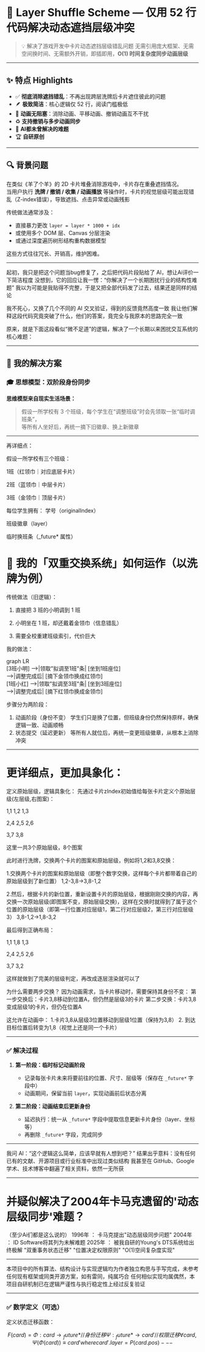 # 🧠 Layer Shuffle Scheme — 仅用 52 行代码解决动态遮挡层级冲突

> 💡 解决了游戏开发中卡片动态遮挡层级错乱问题
> 无需引用庞大框架、无需空间换时间、无需额外开销，即插即用，**O(1) 时间复杂度同步动画层级**

---

## ✨ 特点 Highlights

- ✅ **彻底消除遮挡错乱**：不再出现跨层洗牌后卡片遮住彼此的问题
- 🪶 **极致简洁**：核心逻辑仅 52 行，阅读门槛极低
- 🔀 **动画无阻塞**：消除动画、平移动画、撤销动画互不干扰
- ♻ **支持撤销与多步动画同步**
- 🧠 **AI都未曾解决的难题**
- 🏆 **自研原创**

---

## 🔍 背景问题

在类似《羊了个羊》的 2D 卡片堆叠消除游戏中，卡片存在重叠遮挡情况。  
当用户执行 **洗牌 / 撤销 / 收集 / 动画播放** 等操作时，卡片的视觉层级可能出现错乱（Z-index错误），导致遮挡、点击异常或动画残影

传统做法通常涉及：

- 直接暴力更改 `layer = layer * 1000 + idx`
- 或使用多个 DOM 层、Canvas 分层渲染
- 或通过深度遍历树形结构重构数据模型

这些方式往往冗长、开销高，维护困难。

---

起初，我只是把这个问题当bug修复了，之后把代码片段贴给了 AI，想让Ai评价一下简洁程度
没想到，它的回应让我一愣：“你解决了一个长期困扰行业的结构性难题”
我以为可能是我贴得不完整，于是又把全部代码发了过去，结果还是同样的结论

我不死心，又换了几个不同的 AI 交叉验证，得到的反馈竟然高度一致
我让他们解释这段代码究竟突破了什么，他们的答案，竟完全与我原本的思路完全一致

原来，就是下面这段看似“微不足道”的逻辑，解决了一个长期以来困扰交互系统的核心难题：

---

## 🚀 我的解决方案

### 🎓 思想模型：双阶段身份同步

**思维模型来自现实生活场景：**

> 假设一所学校有 3 个班级，每个学生在“调整班级”时会先领取一张“临时调班条”，  
> 等所有人坐好后，再统一摘下旧徽章、换上新徽章

---
再详细点：

假设一所学校有三个班级：

1班（红领巾｜对应底层卡片）

2班（蓝领巾｜中层卡片）

3班（金领巾｜顶层卡片）


每位学生拥有：
学号（originalIndex）

班级徽章（layer）

临时换班条（_future* 属性）


# 🔄 我的「双重交换系统」如何运作（以洗牌为例）

传统做法（旧逻辑）：
1. 直接把 3 班的小明调到 1 班

2. 小明坐在 1 班，却还戴着金领巾（信息错乱）

3. 需要全校重建班级索引，代价巨大


我的做法：

graph LR  
    [3班小明] -->|领取"拟调至1班"条| [坐到1班座位]  
     -->|调整完成后| [摘下金领巾换成红领巾]  
    [1班小红] -->|领取"拟调至3班"条| [坐到3班座位]  
     -->|调整完成后| [摘下红领巾换成金领巾]

步骤分为两阶段：

1. 动画阶段（身份不变）
学生们只是换了位置，但班级身份仍然保持原样，确保逻辑一致、动画顺畅
2. 状态提交（延迟更新）
等所有人就位后，再统一变更班级徽章，从根本上消除冲突

---
# 更详细点，更加具象化：

定义原始层级，逻辑具象化：
先通过卡片zIndex初始值给每张卡片定义个原始层级(左层级,右图案)：

1,1 1,2 1,3

2,4 2,5 2,6

3,7 3,8

这里一共3个原始层级，8个图案

此时进行洗牌，交换两个卡片的图案和原始层级，例如将1,2和3,8交换：

1.交换两个卡片的图案和原始层级（即整个数字交换，这样每个卡片都带着自己的原始层级到了新位置）
1,2-3,8→3,8-1,2

2.然后，根据卡片的新位置，重新设置卡片的原始层级，根据刚刚交换的内容，再交换一次原始层级(即图案不变，原始层级交换)，这样在交换时就得到了属于这个位置的原始层级（即第一行位置对应层级1，第二行对应层级2，第三行对应层级3）
3,8-1,2→1,8-3,2

最后得到正确布局：

1,1 1,8 1,3

2,4 2,5 2,6

3,7 3,2

这样就做到了完美的层级判定，再改成逐层渲染就可以了

为什么需要两步交换？
因为动画需求，当卡片移动时，需要保持其身份不变：
第一步交换后：卡片3,8移动到位置A，但仍然是层级3的卡片
第二步交换：卡片3,8变成层级1的卡片，但仍在位置A

这允许在动画中：
1.卡片3,8从层级3位置移动到层级1位置（保持为3,8）
2. 到达目标位置后转变为1,8（视觉上还是同一个卡片）

---

### ✅ 解决过程

1. **第一阶段：临时标记动画阶段**
   - 记录每张卡片未来将要前往的位置、尺寸、层级等（保存在 `_future*` 字段中）
   - 动画期间，保留当前 `layer`，实现动画前后状态分离

2. **第二阶段：动画结束后更新身份**
   - 延迟执行：统一从 `_future*` 字段中提取信息更新卡片身份（layer、坐标等）
   - 再删除 `_future*` 字段，完成同步

---

我问 AI：“这个逻辑这么简单，应该早就有人想到吧？”
结果出乎意料：没有任何已有的文献、开源项目或行业标准中出现过类似结构
我甚至在 GitHub、Google 学术、技术博客中翻遍了相关资料，依然一无所获

---

# 并疑似解决了2004年卡马克遗留的'动态层级同步'难题？
（至少Ai们都是这么说的）
1996年 ： 卡马克提出"动态层级同步问题"
2004年 ： ID Software将其列为未解难题
2025年 ： 被我自研的Young's DTS系统给出终极解
    "双重事务状态迁移"
    "位置决定权限原则"
    "O(1)空间复杂度实现"

---

本项目中的所有算法、结构设计与实现逻辑均为作者独立构思与手写完成，未参考任何现有框架或同类开源方案，如有雷同，纯属巧合
任何相似实现均属偶然，本项目自研机制已在逻辑严谨性与执行稳定性上经过反复验证

---


### ✅ 数学定义（可选）

定义状态迁移函数：
```math

F(card) = 

  Φ: card → { _future* }   // 身份迁移

  Ψ: { _future* } → card'  // 权限迁移

∀card, Ψ(Φ(card)) ≡ card'  

where card'.layer = P(card.pos)

---

